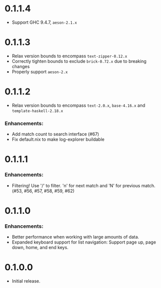# 0.1.1.4

- Support GHC 9.4.7, `aeson-2.1.x`

# 0.1.1.3

- Relax version bounds to encompass `text-zipper-0.12.x`
- Correctly tighten bounds to exclude `brick-0.72.x` due to breaking changes
- Properly support `aeson-2.x`

# 0.1.1.2

- Relax version bounds to encompass `text-2.0.x`, `base-4.16.x` and `template-haskell-2.18.x`

### Enhancements:

- Add match count to search interface (#67)
- Fix default.nix to make log-explorer buildable

# 0.1.1.1

### Enhancements:

- Filtering! Use '/' to filter. 'n' for next match and 'N' for previous match. (#53, #56, #57, #58, #59, #62)

# 0.1.1.0

### Enhancements:

- Better performance when working with large amounts of data.
- Expanded keyboard support for list navigation:
  Support page up, page down, home, and end keys.

# 0.1.0.0

- Initial release.
